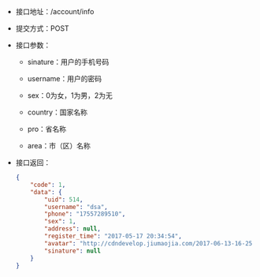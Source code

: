 * 接口地址：/account/info

* 提交方式：POST

* 接口参数：

  * sinature：用户的手机号码

  * username：用户的密码

  * sex：0为女，1为男，2为无

  * country：国家名称

  * pro：省名称

  * area：市（区）名称

* 接口返回：

  ```json
  {
      "code": 1,
      "data": {
          "uid": 514,
          "username": "dsa",
          "phone": "17557289510",
          "sex": 1,
          "address": null,
          "register_time": "2017-05-17 20:34:54",
          "avatar": "http://cdndevelop.jiumaojia.com/2017-06-13-16-25-45175?imageView2/2/w/100",
          "sinature": null
      }
  }
  ```



